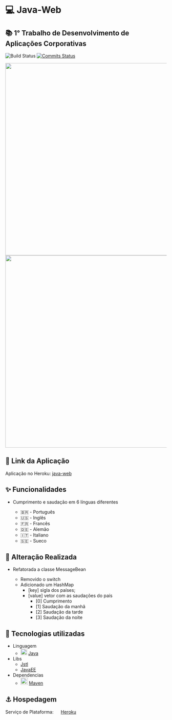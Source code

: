 
# :computer: Java-Web
##  :books: 1° Trabalho de Desenvolvimento de Aplicações Corporativas 

![Build Status](https://badgen.net/maven/v/maven-central/com.google.code.gson/gson)
[![Commits Status](https://badgen.net/github/commits/luizlaljr/java-web)](https://github.com/luizlaljr/java-web/commits/master)

<img src="https://user-images.githubusercontent.com/32250493/124232698-62d00580-dae8-11eb-9ab4-04750ef8786a.png" width="600">
<img src="https://user-images.githubusercontent.com/32250493/124232700-63689c00-dae8-11eb-9a77-8b7d777c4e19.png" width="600">

## :pushpin: Link da Aplicação

Aplicação no Heroku: [java-web]

## :sparkles: Funcionalidades

- Cumprimento e saudação em 6 línguas diferentes

  * 🇧🇷 - Português
  * :us: - Inglês
  * :fr: - Francês
  * 🇩🇪 - Alemão
  * :it: - Italiano
  * 🇸🇪 - Sueco

## :dart: Alteração Realizada

- Refatorada a classe MessageBean

   * Removido o switch
   * Adicionado um HashMap
     - [key] sigla dos países;
     - [value] vetor com as saudações do país
       * [0] Cumprimento
       * [1] Saudação da manhã
       * [2] Saudação da tarde
       * [3] Saudação da noite

## :rocket: Tecnologias utilizadas

- Linguagem
  - <img src="https://user-images.githubusercontent.com/32250493/124235652-e50df900-daeb-11eb-854a-d6553c8478cf.png" width="20"> [Java]
- Libs
  - [Jstl]
  - [JavaEE]
- Dependencias
  - <img src="https://user-images.githubusercontent.com/32250493/124235478-aa0bc580-daeb-11eb-9812-5ce22ad24f80.png" width="22"> [Maven]

## :anchor: Hospedagem

Serviço de Plataforma: <img src="https://user-images.githubusercontent.com/32250493/124235162-4c777900-daeb-11eb-8fbd-81682b86b33f.png" width="15"> [Heroku]
  
[java-web]: <https://polar-sierra-24907.herokuapp.com/>  
[JavaEE]: <https://www.oracle.com/br/java/technologies/java-ee-glance.html/>
[Jstl]: <https://docs.oracle.com/javaee/5/jstl/1.1/docs/tlddocs/c/tld-summary.html/>
[Maven]: <https://maven.apache.org/>
[Java]: <https://www.java.com/pt-BR/>
[Heroku]: <https://www.heroku.com/platform/>

